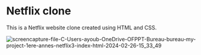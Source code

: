 <h1>Netflix clone</h1>
This is a Netflix website clone created using HTML and CSS.
<p></p>
<p></p>
<p></p>


![screencapture-file-C-Users-ayoub-OneDrive-OFPPT-Bureau-bureau-my-project-1ere-annes-netflix3-index-html-2024-02-26-15_33_49](https://github.com/AyoubElho/Netflix-clone/assets/161326721/15784c57-01fe-4d5e-a8f6-3ca5b168d1d7)
